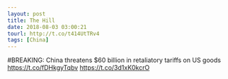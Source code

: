 ```yaml
---
layout: post
title: The Hill
date: 2018-08-03 03:00:21
tourl: http://t.co/t414UtTRv4
tags: [China]
---
```

#BREAKING: China threatens $60 billion in retaliatory tariffs on US goods https://t.co/fDHkgyTqbv https://t.co/3d1xK0kcrO